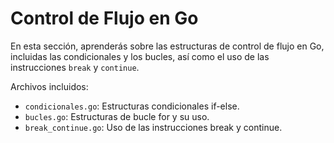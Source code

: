 # Control de Flujo en Go

En esta sección, aprenderás sobre las estructuras de control de flujo en Go, incluidas las condicionales y los bucles, así como el uso de las instrucciones `break` y `continue`.

Archivos incluidos:

- `condicionales.go`: Estructuras condicionales if-else.
- `bucles.go`: Estructuras de bucle for y su uso.
- `break_continue.go`: Uso de las instrucciones break y continue.
